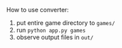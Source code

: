 How to use converter:
1) put entire game directory to `games/`
2) run `python app.py games`
3) observe output files in `out/`
